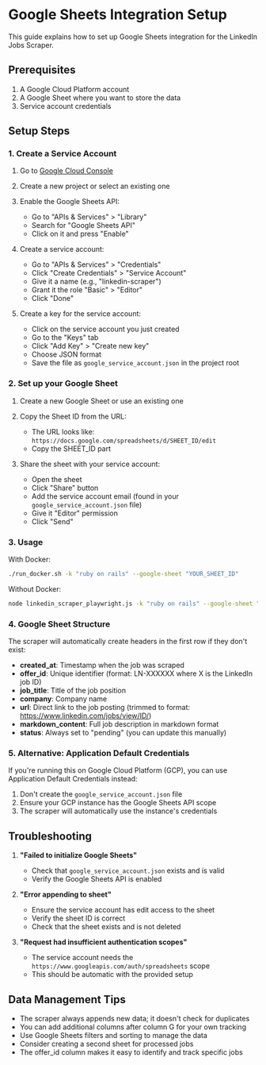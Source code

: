 # Google Sheets Integration Setup

This guide explains how to set up Google Sheets integration for the LinkedIn Jobs Scraper.

## Prerequisites

1. A Google Cloud Platform account
2. A Google Sheet where you want to store the data
3. Service account credentials

## Setup Steps

### 1. Create a Service Account

1. Go to [Google Cloud Console](https://console.cloud.google.com/)
2. Create a new project or select an existing one
3. Enable the Google Sheets API:
   - Go to "APIs & Services" > "Library"
   - Search for "Google Sheets API"
   - Click on it and press "Enable"

4. Create a service account:
   - Go to "APIs & Services" > "Credentials"
   - Click "Create Credentials" > "Service Account"
   - Give it a name (e.g., "linkedin-scraper")
   - Grant it the role "Basic" > "Editor"
   - Click "Done"

5. Create a key for the service account:
   - Click on the service account you just created
   - Go to the "Keys" tab
   - Click "Add Key" > "Create new key"
   - Choose JSON format
   - Save the file as `google_service_account.json` in the project root

### 2. Set up your Google Sheet

1. Create a new Google Sheet or use an existing one
2. Copy the Sheet ID from the URL:
   - The URL looks like: `https://docs.google.com/spreadsheets/d/SHEET_ID/edit`
   - Copy the SHEET_ID part

3. Share the sheet with your service account:
   - Open the sheet
   - Click "Share" button
   - Add the service account email (found in your `google_service_account.json` file)
   - Give it "Editor" permission
   - Click "Send"

### 3. Usage

With Docker:
```bash
./run_docker.sh -k "ruby on rails" --google-sheet "YOUR_SHEET_ID"
```

Without Docker:
```bash
node linkedin_scraper_playwright.js -k "ruby on rails" --google-sheet "YOUR_SHEET_ID"
```

### 4. Google Sheet Structure

The scraper will automatically create headers in the first row if they don't exist:
- **created_at**: Timestamp when the job was scraped
- **offer_id**: Unique identifier (format: LN-XXXXXX where X is the LinkedIn job ID)
- **job_title**: Title of the job position
- **company**: Company name
- **url**: Direct link to the job posting (trimmed to format: https://www.linkedin.com/jobs/view/ID/)
- **markdown_content**: Full job description in markdown format
- **status**: Always set to "pending" (you can update this manually)

### 5. Alternative: Application Default Credentials

If you're running this on Google Cloud Platform (GCP), you can use Application Default Credentials instead:

1. Don't create the `google_service_account.json` file
2. Ensure your GCP instance has the Google Sheets API scope
3. The scraper will automatically use the instance's credentials

## Troubleshooting

1. **"Failed to initialize Google Sheets"**
   - Check that `google_service_account.json` exists and is valid
   - Verify the Google Sheets API is enabled

2. **"Error appending to sheet"**
   - Ensure the service account has edit access to the sheet
   - Verify the sheet ID is correct
   - Check that the sheet exists and is not deleted

3. **"Request had insufficient authentication scopes"**
   - The service account needs the `https://www.googleapis.com/auth/spreadsheets` scope
   - This should be automatic with the provided setup

## Data Management Tips

- The scraper always appends new data; it doesn't check for duplicates
- You can add additional columns after column G for your own tracking
- Use Google Sheets filters and sorting to manage the data
- Consider creating a second sheet for processed jobs
- The offer_id column makes it easy to identify and track specific jobs